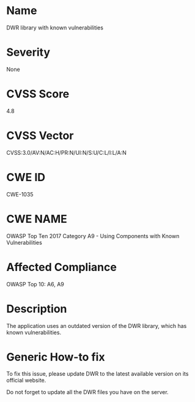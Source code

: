 
# Name

DWR library with known vulnerabilities

# Severity

None

# CVSS Score

4.8

# CVSS Vector

CVSS:3.0/AV:N/AC:H/PR:N/UI:N/S:U/C:L/I:L/A:N

# CWE ID

CWE-1035

# CWE NAME 

OWASP Top Ten 2017 Category A9 - Using Components with Known Vulnerabilities

# Affected Compliance

OWASP Top 10: A6, A9

# Description

The application uses an outdated version of the DWR library, which has known vulnerabilities.

# Generic How-to fix

To fix this issue, please update DWR to the latest available version on its official website.

Do not forget to update all the DWR files you have on the server.

